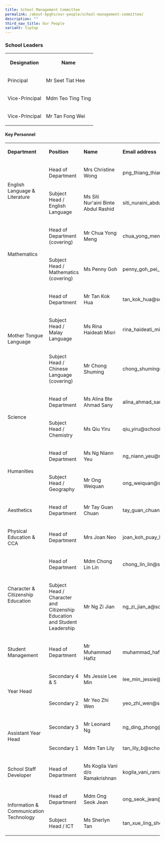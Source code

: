 ```yaml
---
title: School Management Committee
permalink: /about-bpghs/our-people/school-management-committee/
description: ""
third_nav_title: Our People
variant: tiptap
---
```

<h3>School Leaders</h3>
<table style="minWidth: 50px">
<colgroup>
<col>
<col>
</colgroup>
<tbody>
<tr>
<th rowspan="1" colspan="1">
<p>Designation</p>
</th>
<th rowspan="1" colspan="1">
<p>Name</p>
</th>
</tr>
<tr>
<td rowspan="1" colspan="1">
<p>Principal</p>
</td>
<td rowspan="1" colspan="1">
<p>Mr Seet Tiat Hee</p>
</td>
</tr>
<tr>
<td rowspan="1" colspan="1">
<p>Vice-Principal</p>
</td>
<td rowspan="1" colspan="1">
<p>Mdm Teo Ting Ting</p>
</td>
</tr>
<tr>
<td rowspan="1" colspan="1">
<p>Vice-Principal</p>
</td>
<td rowspan="1" colspan="1">
<p>Mr Tan Fong Wei</p>
</td>
</tr>
</tbody>
</table>
<h4>Key Personnel</h4>
<table style="minWidth: 100px">
<colgroup>
<col>
<col>
<col>
<col>
</colgroup>
<tbody>
<tr>
<td rowspan="1" colspan="1">
<p><strong>Department</strong>
</p>
</td>
<td rowspan="1" colspan="1">
<p><strong>Position</strong>
</p>
</td>
<td rowspan="1" colspan="1">
<p><strong>Name</strong>
</p>
</td>
<td rowspan="1" colspan="1">
<p><strong>Email address</strong>
</p>
</td>
</tr>
<tr>
<td rowspan="2" colspan="1">
<p>English Language &amp; Literature</p>
</td>
<td rowspan="1" colspan="1">
<p>Head of Department</p>
</td>
<td rowspan="1" colspan="1">
<p>Mrs Christine Wong</p>
</td>
<td rowspan="1" colspan="1">
<p>png_thiang_thiang_christine@schools.gov.sg</p>
</td>
</tr>
<tr>
<td rowspan="1" colspan="1">
<p>Subject Head / English Language</p>
</td>
<td rowspan="1" colspan="1">
<p>Ms Siti Nur'aini Binte Abdul Rashid</p>
</td>
<td rowspan="1" colspan="1">
<p>siti_nuraini_abdul_rashid@schools.gov.sg</p>
</td>
</tr>
<tr>
<td rowspan="2" colspan="1">
<p>Mathematics</p>
</td>
<td rowspan="1" colspan="1">
<p>Head of Department (covering)</p>
</td>
<td rowspan="1" colspan="1">
<p>Mr Chua Yong Meng</p>
</td>
<td rowspan="1" colspan="1">
<p>chua_yong_meng@schools.gov.sg</p>
</td>
</tr>
<tr>
<td rowspan="1" colspan="1">
<p>Subject Head / Mathematics (covering)</p>
</td>
<td rowspan="1" colspan="1">
<p>Ms Penny Goh</p>
</td>
<td rowspan="1" colspan="1">
<p>penny_goh_pei_xuan@schools.gov.sg</p>
</td>
</tr>
<tr>
<td rowspan="3" colspan="1">
<p>Mother Tongue Language</p>
</td>
<td rowspan="1" colspan="1">
<p>Head of Department</p>
</td>
<td rowspan="1" colspan="1">
<p>Mr Tan Kok Hua</p>
</td>
<td rowspan="1" colspan="1">
<p>tan_kok_hua@schools.gov.sg</p>
</td>
</tr>
<tr>
<td rowspan="1" colspan="1">
<p>Subject Head / Malay Language</p>
</td>
<td rowspan="1" colspan="1">
<p>Ms Rina Haideati Misri</p>
</td>
<td rowspan="1" colspan="1">
<p>rina_haideati_misri@schools.gov.sg</p>
</td>
</tr>
<tr>
<td rowspan="1" colspan="1">
<p>Subject Head / Chinese Language (covering)</p>
</td>
<td rowspan="1" colspan="1">
<p>Mr Chong Shuming</p>
</td>
<td rowspan="1" colspan="1">
<p>chong_shuming@schools.gov.sg</p>
</td>
</tr>
<tr>
<td rowspan="2" colspan="1">
<p>Science</p>
</td>
<td rowspan="1" colspan="1">
<p>Head of Department</p>
</td>
<td rowspan="1" colspan="1">
<p>Ms Alina Bte Ahmad Sany</p>
</td>
<td rowspan="1" colspan="1">
<p>alina_ahmad_sany@schools.gov.sg</p>
</td>
</tr>
<tr>
<td rowspan="1" colspan="1">
<p>Subject Head / Chemistry</p>
</td>
<td rowspan="1" colspan="1">
<p>Ms Qiu Yiru</p>
</td>
<td rowspan="1" colspan="1">
<p>qiu_yiru@schools.gov.sg</p>
</td>
</tr>
<tr>
<td rowspan="2" colspan="1">
<p>Humanities</p>
</td>
<td rowspan="1" colspan="1">
<p>Head of Department</p>
</td>
<td rowspan="1" colspan="1">
<p>Ms Ng Niann Yeu</p>
</td>
<td rowspan="1" colspan="1">
<p>ng_niann_yeu@schools.gov.sg</p>
</td>
</tr>
<tr>
<td rowspan="1" colspan="1">
<p>Subject Head / Geography</p>
</td>
<td rowspan="1" colspan="1">
<p>Mr Ong Weiquan</p>
</td>
<td rowspan="1" colspan="1">
<p>ong_weiquan@schools.gov.sg</p>
</td>
</tr>
<tr>
<td rowspan="1" colspan="1">
<p>Aesthetics</p>
</td>
<td rowspan="1" colspan="1">
<p>Head of Department</p>
</td>
<td rowspan="1" colspan="1">
<p>Mr Tay Guan Chuan</p>
</td>
<td rowspan="1" colspan="1">
<p>tay_guan_chuan@schools.gov.sg</p>
</td>
</tr>
<tr>
<td rowspan="1" colspan="1">
<p>Physical Education &amp; CCA</p>
</td>
<td rowspan="1" colspan="1">
<p>Head of Department</p>
</td>
<td rowspan="1" colspan="1">
<p>Mrs Joan Neo</p>
</td>
<td rowspan="1" colspan="1">
<p>joan_koh_puay_leng@schools.gov.sg</p>
</td>
</tr>
<tr>
<td rowspan="2" colspan="1">
<p>Character &amp; Citizenship Education</p>
</td>
<td rowspan="1" colspan="1">
<p>Head of Department</p>
</td>
<td rowspan="1" colspan="1">
<p>Mdm Chong Lin Lin</p>
</td>
<td rowspan="1" colspan="1">
<p>chong_lin_lin@schools.gov.sg</p>
</td>
</tr>
<tr>
<td rowspan="1" colspan="1">
<p>Subject Head / Character and Citizenship Education and Student Leadership</p>
</td>
<td rowspan="1" colspan="1">
<p>Mr Ng Zi Jian</p>
</td>
<td rowspan="1" colspan="1">
<p>ng_zi_jian_a@schools.gov.sg</p>
</td>
</tr>
<tr>
<td rowspan="1" colspan="1">
<p>Student Management</p>
</td>
<td rowspan="1" colspan="1">
<p>Head of Department</p>
</td>
<td rowspan="1" colspan="1">
<p>Mr Muhammad Hafiz</p>
</td>
<td rowspan="1" colspan="1">
<p>muhammad_hafiz_hanafia@schools.gov.sg</p>
</td>
</tr>
<tr>
<td rowspan="2" colspan="1">
<p>Year Head</p>
</td>
<td rowspan="1" colspan="1">
<p>Secondary 4 &amp; 5</p>
</td>
<td rowspan="1" colspan="1">
<p>Ms Jessie Lee Min</p>
</td>
<td rowspan="1" colspan="1">
<p>lee_min_jessie@schools.gov.sg</p>
</td>
</tr>
<tr>
<td rowspan="1" colspan="1">
<p>Secondary 2</p>
</td>
<td rowspan="1" colspan="1">
<p>Mr Yeo Zhi Wen</p>
</td>
<td rowspan="1" colspan="1">
<p>yeo_zhi_wen@schools.gov.sg</p>
</td>
</tr>
<tr>
<td rowspan="2" colspan="1">
<p>Assistant Year Head</p>
</td>
<td rowspan="1" colspan="1">
<p>Secondary 3</p>
</td>
<td rowspan="1" colspan="1">
<p>Mr Leonard Ng</p>
</td>
<td rowspan="1" colspan="1">
<p>ng_ding_zhong@schools.gov.sg</p>
</td>
</tr>
<tr>
<td rowspan="1" colspan="1">
<p>Secondary 1</p>
</td>
<td rowspan="1" colspan="1">
<p>Mdm Tan Lily</p>
</td>
<td rowspan="1" colspan="1">
<p>tan_lily_b@schools.gov.sg</p>
</td>
</tr>
<tr>
<td rowspan="1" colspan="1">
<p>School Staff Developer&nbsp;</p>
</td>
<td rowspan="1" colspan="1">
<p>Head of Department&nbsp;</p>
</td>
<td rowspan="1" colspan="1">
<p>Ms Kogila Vani d/o Ramakrishnan&nbsp;</p>
</td>
<td rowspan="1" colspan="1">
<p>kogila_vani_ramakrishnan@schools.gov.sg</p>
</td>
</tr>
<tr>
<td rowspan="2" colspan="1">
<p>Information &amp; Communication Technology</p>
</td>
<td rowspan="1" colspan="1">
<p>Head of Department</p>
</td>
<td rowspan="1" colspan="1">
<p>Mdm Ong Seok Jean</p>
</td>
<td rowspan="1" colspan="1">
<p>ong_seok_jean@schools.gov.sg</p>
</td>
</tr>
<tr>
<td rowspan="1" colspan="1">
<p>Subject Head / ICT</p>
</td>
<td rowspan="1" colspan="1">
<p>Ms Sherlyn Tan</p>
</td>
<td rowspan="1" colspan="1">
<p>tan_xue_ling_sherlyn@schools.gov.sg</p>
</td>
</tr>
</tbody>
</table>
<p></p>